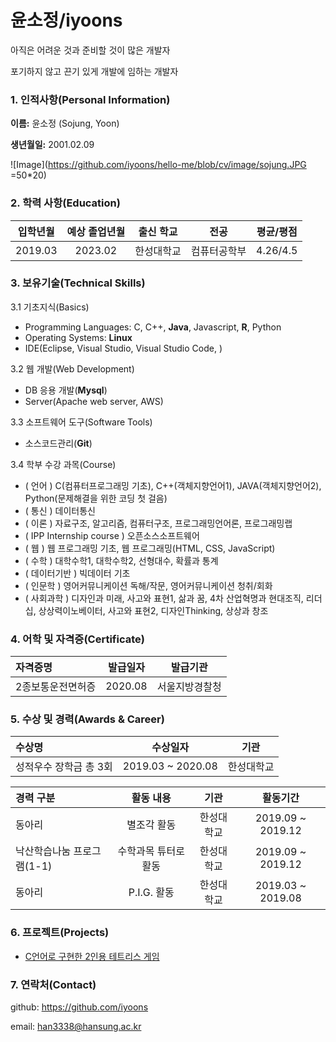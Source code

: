 # 윤소정/iyoons

아직은 어려운 것과 준비할 것이 많은 개발자

포기하지 않고 끈기 있게 개발에 임하는 개발자



### 1. 인적사항(Personal Information)

**이름:** 윤소정 (Sojung, Yoon)

**생년월일:** 2001.02.09

![Image](https://github.com/iyoons/hello-me/blob/cv/image/sojung.JPG =50*20)



### 2. 학력 사항(Education)

| 입학년월 | 예상 졸업년월 | 출신 학교  |     전공     | 평균/평점 |
| :------: | :-----------: | :--------: | :----------: | :-------: |
| 2019.03  |    2023.02    | 한성대학교 | 컴퓨터공학부 | 4.26/4.5  |



### 3. 보유기술(Technical Skills)

3.1  기초지식(Basics)

* Programming Languages: C, C++, __Java__, Javascript, __R__, Python
* Operating Systems: __Linux__
* IDE(Eclipse, Visual Studio, Visual Studio Code, )

3.2 웹 개발(Web Development)

* DB 응용 개발(__Mysql__)
* Server(Apache web server, AWS)

3.3 소프트웨어 도구(Software Tools)

* 소스코드관리(__Git__)

3.4 학부 수강 과목(Course)

* ( 언어 ) C(컴퓨터프로그래밍 기초), C++(객체지향언어1), JAVA(객체지향언어2), Python(문제해결을 위한 코딩 첫 걸음)
* ( 통신 ) 데이터통신 
* ( 이론 ) 자료구조, 알고리즘, 컴퓨터구조, 프로그래밍언어론, 프로그래밍랩
* ( IPP Internship course ) 오픈소스소프트웨어
* ( 웹 ) 웹 프로그래밍 기초, 웹 프로그래밍(HTML, CSS, JavaScript)
* ( 수학 ) 대학수학1, 대학수학2, 선형대수, 확률과 통계
* ( 데이터기반 ) 빅데이터 기초
* ( 인문학 ) 영어커뮤니케이션 독해/작문, 영어커뮤니케이션 청취/회화
* ( 사회과학 ) 디자인과 미래, 사고와 표현1, 삶과 꿈, 4차 산업혁명과 현대조직, 리더십, 상상력이노베이터, 사고와 표현2, 디자인Thinking, 상상과 창조



### 4. 어학 및 자격증(Certificate)

| 자격증명          | 발급일자 |    발급기관    |
| :---------------- | :------: | :------------: |
| 2종보통운전면허증 | 2020.08  | 서울지방경찰청 |



### 5. 수상 및 경력(Awards & Career)

| 수상명                 |     수상일자      |    기관    |
| :--------------------- | :---------------: | :--------: |
| 성적우수 장학금 총 3회 | 2019.03 ~ 2020.08 | 한성대학교 |


| 경력 구분                  |      활동 내용       |    기관    |     활동기간      |
| :------------------------- | :------------------: | :--------: | :---------------: |
| 동아리                     |     별조각 활동      | 한성대학교 | 2019.09 ~ 2019.12 |
| 낙산학습나눔 프로그램(1-1) | 수학과목 튜터로 활동 | 한성대학교 | 2019.09 ~ 2019.12 |
| 동아리                     |     P.I.G. 활동      | 한성대학교 | 2019.03 ~ 2019.08 |



### 6. 프로젝트(Projects)

* [C언어로 구현한 2인용 테트리스 게임](https://github.com/iyoons/2-Player-Tetris.git)



### 7. 연락처(Contact)

github: https://github.com/iyoons

email: han3338@hansung.ac.kr


